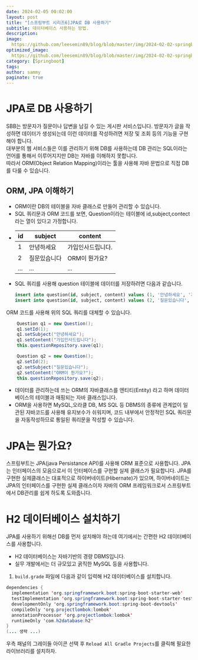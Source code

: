 ```yaml
---
date: 2024-02-05 00:02:00
layout: post
title: "[스프링부트 시리즈6]JPA로 DB 사용하기"
subtitle: 데이터베이스 사용하는 방법.
description: 
image: 
  https://github.com/leesemin89/blog/blob/master/img/2024-02-02-springboot-structure/title.jpg?raw=true
optimized_image:    
  https://github.com/leesemin89/blog/blob/master/img/2024-02-02-springboot-structure/p_title.jpg?raw=true
category: [Springboot]
tags:
author: sammy
paginate: true
---
```


# JPA로 DB 사용하기
SBB는 방문자가 질문이나 답변을 남길 수 있는 게시판 서비스입니다. 방문자가 글을 작성하면 데이터가 생성되는데 이런 데이터를 작성하려면 저장 및 조회 등의 기능을 구현해야 합니다.  
대부분의 웹 서비스들은 이를 관리하기 위해 DB를 사용하는데 DB 관리는 SQL이라는 언어를 통해서 이루어지지만 DB는 자바를 이해하지 못합니다.  
따라서 ORM(Object Relation Mapping)이라는 툴을 사용해 자바 문법으로 직접 DB를 다룰 수 있습니다.

## ORM, JPA 이해하기
* ORM이란 DB의 테이블을 자바 클래스로 만들어 관리할 수 있습니다.
* SQL 쿼리문과 ORM 코드를 보면, Question이라는 테이블에 id,subject,contect라는 열이 있다고 가정합니다.
* id | subject | content
  ---|---|---
    1|안녕하세요|가입인사드립니다.
    2|질문있습니다|ORM이 뭔가요?
    ...|...|...
* SQL 쿼리를 사용해 question 테이블에 데이터를 저장하려면 다음과 같습니다.
  ```SQL
  insert into question(id, subject, content) values (1, '안녕하세요', '가입인사드립니다');
  insert into question(id, subject, content) values (2, '질문있습니다', 'ORM이 뭔가요?');
  ```
ORM 코드를 사용해 위의 SQL 쿼리를 대체할 수 있습니다.  
```java
    Question q1 = new Question();
    q1.setId(1);
    q1.setSubject("안녕하세요");
    q1.setContent("가입인사드립니다");
    this.questionRepository.save(q1);

    Question q2 = new Question();
    q2.setId(2);
    q2.setSubject("질문있습니다");
    q2.setContent("ORM이 뭔가요?");
    this.questionRepository.save(q2);
```
 * 데이터를 관리하는데 쓰는 ORM의 자바클래스를 엔티티(Entity) 라고 하며 데이터베이스의 테이블과 매핑되는 자바 클래스입니다.
 * ORM을 사용하면 MySQL,오라클 DB, MS SQL 등 DBMS의 종류에 관계없이 일관된 자바코드를 사용해 유지보수가 쉬워지며, 코드 내부에서 안정적인 SQL 쿼리문을 자동작성하므로 통일된 쿼리문을 작성할 수 있습니다.

# JPA는 뭔가요?
스프링부트는 JPA(java Persistance API)를 사용해 ORM 표준으로 사용합니다.
JPA는 인터페이스의 모음으로서 이 인터페이스를 구현할 실제 클래스가 필요합니다.
JPA를 구현한 실제클래스는 대표적으로 하이버네이트(Hibernate)가 있으며, 하이버네이트는 JPA의 인터페이스를 구현한 실제 클래스이자 자바의 ORM 프레임워크로서 스프링부트에서 DB관리를 쉽게 하도록 도와줍니다. 

# H2 데이터베이스 설치하기
JPA를 사용하기 위해선 DB를 먼저 설치해야 하는데 여기에서는 간편한 H2 데이터베이스를 사용합니다. 
* H2 데이터베이스는 자바기반의 경량 DBMS입니다.
* 실무 개발에서는 더 규모있고 굵직한 MySQL 등을 사용합니다.

1. `build.grade` 파일에 다음과 같이 입력해 H2 데이터베이스를 설치합니다.
```java
dependencies { 
  implementation 'org.springframework.boot:spring-boot-starter-web' 
  testImplementation 'org.springframework.boot:spring-boot-starter-test'
  developmentOnly 'org.springframework.boot:spring-boot-devtools' 
  compileOnly 'org.projectlombok:lombok' 
  annotationProcessor 'org.projectlombok:lombok'
  runtimeOnly 'com.h2database:h2'
}
(... 생략 ...)
```
우측 패널의 그레이들 아이콘 선택 후 `Reload All Gradle Projects`를 클릭해 필요한 라이브러리를 설치하자.

